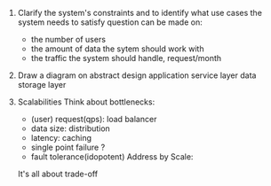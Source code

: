 1. Clarify the system's constraints and to identify what use cases the system needs to satisfy
	question can be made on:
	* the number of users
	* the amount of data the sytem should work with
	* the traffic the system should handle, request/month
2. Draw a diagram on abstract design
	application service layer
	data storage layer
3. Scalabilities
	Think about bottlenecks:
	* (user) request(qps): load balancer
	* data size: distribution
	* latency: caching
	* single point failure ?
	* fault tolerance(idopotent)
	Address by Scale:
	 
	It's all about trade-off
